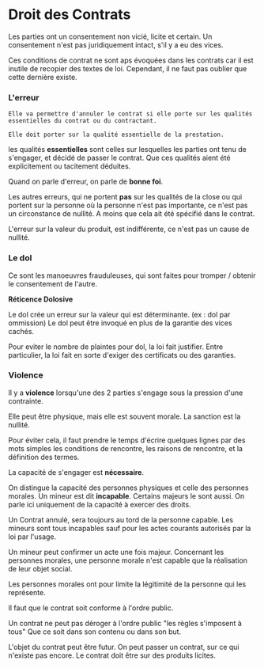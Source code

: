 # Droit des Contrats

Les parties ont un consentement non vicié, licite et certain.
Un consentement n'est pas juridiquement intact, s'il y a eu des vices.

Ces conditions de contrat ne sont aps évoquées dans les contrats car 
il est inutile de recopier des textes de loi. Cependant, il ne faut pas
oublier que cette dernière existe.

### L'erreur
	Elle va permettre d'annuler le contrat si elle porte sur les qualités
	essentielles du contrat ou du contractant.

	Elle doit porter sur la qualité essentielle de la prestation.
	
les qualités **essentielles** sont celles sur lesquelles les parties ont
tenu de s'engager, et décidé de passer le contrat. Que ces qualités aient
été explicitement ou tacitement déduites.

Quand on parle d'erreur, on parle de **bonne foi**.

Les autres erreurs, qui ne portent **pas** sur les qualités de la close 
ou qui portent sur la personne où la personne n'est pas importante, ce n'est
pas un circonstance de nullité. A moins que cela ait été spécifié dans le contrat.

L'erreur sur la valeur du produit, est indifférente, ce n'est pas un cause
de nullité.

### Le dol
Ce sont les manoeuvres frauduleuses, qui sont faites pour tromper / obtenir
le consentement de l'autre.

**Réticence Dolosive**

Le dol crée  un erreur sur la valeur qui est déterminante. (ex : dol par ommission)
Le dol peut être invoqué en plus de la garantie des vices cachés.

Pour eviter le nombre de plaintes pour dol, la loi fait justifier.
Entre particulier, la loi fait en sorte d'exiger des certificats ou des garanties.

### Violence
Il y a **violence** lorsqu'une des 2 parties s'engage sous la pression d'une contrainte.

Elle peut être physique, mais elle est souvent morale.
La sanction est la nullité.

Pour éviter cela, il faut prendre le temps d'écrire quelques lignes par des mots
simples les conditions de rencontre, les raisons de rencontre, et la définition des
termes.

La capacité de s'engager est **nécessaire**.

On distingue la capacité des personnes physiques et celle des personnes morales.
Un mineur est dit **incapable**. Certains majeurs le sont aussi. On parle ici 
uniquement de la capacité à exercer des droits.

Un Contrat annulé, sera toujours au tord de la personne capable. Les mineurs sont tous
incapables sauf pour les actes courants autorisés par la loi par l'usage.

Un mineur peut confirmer un acte une fois majeur. Concernant les personnes morales, une
personne morale n'est capable que la réalisation de leur objet social.

Les personnes morales ont pour limite la légitimité de la personne qui les représente.

Il faut que le contrat soit conforme à l'ordre public.

Un contrat ne peut pas déroger à l'ordre public "les règles s'imposent à tous"
Que ce soit dans son contenu ou dans son but.

L'objet du contrat peut être futur.
On peut passer un contrat, sur ce qui n'existe pas encore.
Le contrat doit être sur des produits licites.

